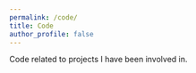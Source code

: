 ```yaml
---
permalink: /code/
title: Code
author_profile: false
---
```


Code related to projects I have been involved in.
